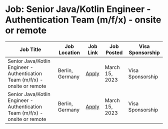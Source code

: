 # Job: Senior Java/Kotlin Engineer - Authentication Team (m/f/x) - onsite or remote

| Job Title | Job Location | Job Link | Job Posted | Visa Sponsorship |
| --- | --- | --- | --- | --- |
| Senior Java/Kotlin Engineer - Authentication Team (m/f/x) - onsite or remote | Berlin, Germany | [Apply](https://jobs.smartrecruiters.com/ScalableGmbH/743999886508012-senior-java-kotlin-engineer-authentication-team-m-f-x-onsite-or-remote-in-germany-) | March 15, 2023 | Visa Sponsorship |
| Senior Java/Kotlin Engineer - Authentication Team (m/f/x) - onsite or remote | Berlin, Germany | [Apply](https://jobs.smartrecruiters.com/ScalableGmbH/743999886508012-senior-java-kotlin-engineer-authentication-team-m-f-x-onsite-or-remote-in-germany-) | March 15, 2023 | Visa Sponsorship |

